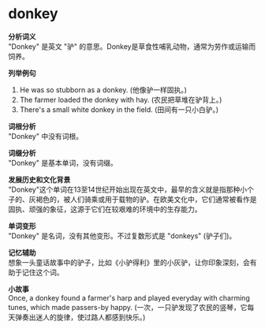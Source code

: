 # donkey

**分析词义**  
"Donkey" 是英文 "驴" 的意思。Donkey是草食性哺乳动物，通常为劳作或运输而饲养。

  

**列举例句**

  

1.  He was so stubborn as a donkey. (他像驴一样固执。)
2.  The farmer loaded the donkey with hay. (农民把草堆在驴背上。)
3.  There's a small white donkey in the field. (田间有一只小白驴。)

  

**词根分析**  
"Donkey" 中没有词根。

  

**词缀分析**  
"Donkey" 是基本单词，没有词缀。

  

**发展历史和文化背景**  
"Donkey"这个单词在13至14世纪开始出现在英文中，最早的含义就是指那种小个子的、灰褐色的，被人们骑乘或用于载物的驴。在欧美文化中，它们通常被看作是固执、顽强的象征，这源于它们在较艰难的环境中的生存能力。

  

**单词变形**  
"Donkey" 是名词，没有其他变形。不过复数形式是 "donkeys" (驴子们)。

  

**记忆辅助**  
想象一头童话故事中的驴子，比如《小驴得利》里的小灰驴，让你印象深刻，会有助于记住这个词。

  

**小故事**  
Once, a donkey found a farmer's harp and played everyday with charming tunes, which made passers-by happy. (一次，一只驴发现了农民的竖琴，它每天弹奏出迷人的旋律，使过路人都感到快乐。)

